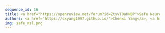 ```yaml
---
sequence_id: 16
title: <a href="https://openreview.net/forum?id=ZtyvT0aHNBP">Safe Neurosymbolic Learning with Differentiable Symbolic Execution</a>
authors: <a href="https://cxyang1997.github.io/">Chenxi Yang</a>, <a href="https://www.cs.utexas.edu/~swarat/">Swarat Chaudhuri</a>
img: safe_nsl.png
---
```

